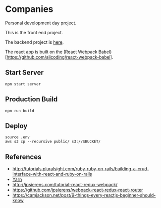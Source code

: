 # Companies

Personal development day project.

This is the front end project.

The backend project is [here](https://github.com/scottjbarr/companies).

The react app is built on the (React Webpack Babel)[https://github.com/alicoding/react-webpack-babel].


## Start Server

    npm start server


## Production Build

    npm run build


## Deploy

    source .env
    aws s3 cp --recursive public/ s3://$BUCKET/


## References

- http://tutorials.pluralsight.com/ruby-ruby-on-rails/building-a-crud-interface-with-react-and-ruby-on-rails
- [Yarn](https://code.facebook.com/posts/1840075619545360)
- http://jpsierens.com/tutorial-react-redux-webpack/
- https://github.com/jpsierens/webpack-react-redux-react-router
- https://camjackson.net/post/9-things-every-reactjs-beginner-should-know
